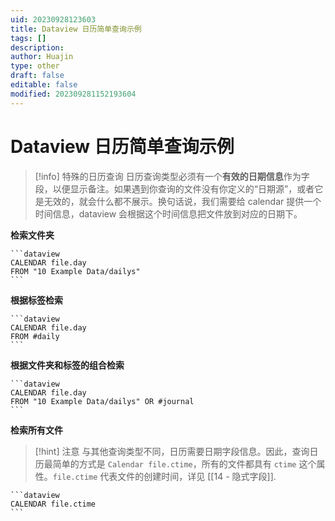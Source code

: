 ```yaml
---
uid: 20230928123603
title: Dataview 日历简单查询示例
tags: []
description: 
author: Huajin
type: other
draft: false
editable: false
modified: 202309281152193604
---
```


# Dataview 日历简单查询示例

> [!info] 特殊的日历查询
> 日历查询类型必须有一个**有效的日期信息**作为字段，以便显示备注。如果遇到你查询的文件没有你定义的“日期源”，或者它是无效的，就会什么都不展示。换句话说，我们需要给 calendar 提供一个时间信息，dataview 会根据这个时间信息把文件放到对应的日期下。

**检索文件夹**

`````示例代码
```dataview
CALENDAR file.day
FROM "10 Example Data/dailys"
```
`````

**根据标签检索**

`````示例代码
```dataview
CALENDAR file.day
FROM #daily 
```
`````

**根据文件夹和标签的组合检索**

`````示例代码
```dataview
CALENDAR file.day
FROM "10 Example Data/dailys" OR #journal 
```
`````

**检索所有文件**

> [!hint] 注意
> 与其他查询类型不同，日历需要日期字段信息。因此，查询日历最简单的方式是 `Calendar file.ctime`，所有的文件都具有 `ctime` 这个属性。`file.ctime` 代表文件的创建时间，详见 [[14 - 隐式字段]].

`````示例代码
```dataview
CALENDAR file.ctime 
```
`````